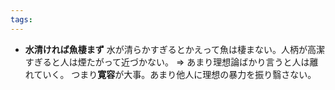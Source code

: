 ```yaml
---
tags:
---
```

- **水清ければ魚棲まず**
水が清らかすぎるとかえって魚は棲まない。人柄が高潔すぎると人は煙たがって近づかない。
=> あまり理想論ばかり言うと人は離れていく。
つまり**寛容**が大事。あまり他人に理想の暴力を振り翳さない。
